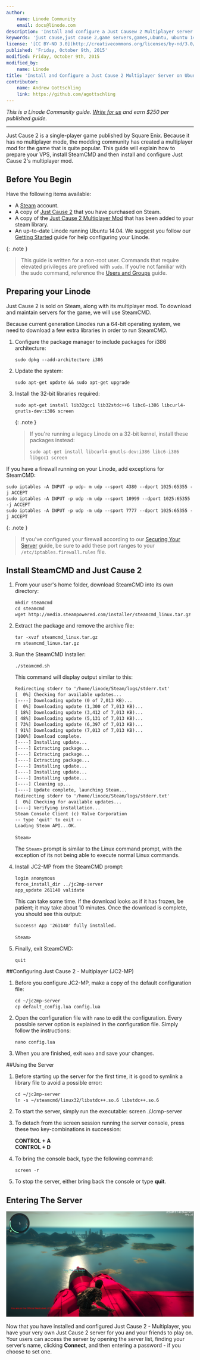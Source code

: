 ```yaml
---
author:
    name: Linode Community
    email: docs@linode.com
description: 'Install and configure a Just Causew 2 Multiplayer server on Ubuntu 14.04.'
keywords: 'just cause,just cause 2,game servers,games,ubuntu, ubuntu 14.04,steam'
license: '[CC BY-ND 3.0](http://creativecommons.org/licenses/by-nd/3.0/us/)'
published: 'Friday, October 9th, 2015'
modified: Friday, October 9th, 2015
modified_by:
    name: Linode
title: 'Install and Configure a Just Cause 2 Multiplayer Server on Ubuntu 14.04'
contributor:
    name: Andrew Gottschling
    link: https://github.com/agottschling
---
```


*This is a Linode Community guide. [Write for us](/docs/contribute) and earn $250 per published guide.*

<hr>

Just Cause 2 is a single-player game published by Square Enix. Because it has no multiplayer mode, the modding community has created a multiplayer mod for the game that is quite popular. This guide will explain how to prepare your VPS, install SteamCMD and then install and configure Just Cause 2's multiplayer mod.

## Before You Begin

Have the following items available:

- A [Steam](http://store.steampowered.com) account.
- A copy of [Just Cause 2](http://store.steampowered.com/app/8190/) that you have purchased on Steam.
- A copy of the [Just Cause 2 Multiplayer Mod](http://store.steampowered.com/app/259080/) that has been added to your steam library.
- An up-to-date Linode running Ubuntu 14.04. We suggest you follow our [Getting Started](/docs/getting-started) guide for help configuring your Linode.

{: .note }
>This guide is written for a non-root user. Commands that require elevated privileges are prefixed with `sudo`. If you’re not familiar with the sudo command, reference the [Users and Groups](/docs/tools-reference/linux-users-and-groups) guide.

## Preparing your Linode

Just Cause 2 is sold on Steam, along with its multiplayer mod. To download and maintain servers for the game, we will use SteamCMD.

Because current generation Linodes run a 64-bit operating system, we need to download a few extra libraries in order to run SteamCMD.

1.  Configure the package manager to include packages for i386 architecture:

        sudo dpkg --add-architecture i386

2.  Update the system:

        sudo apt-get update && sudo apt-get upgrade

3.  Install the 32-bit libraries required:

        sudo apt-get install lib32gcc1 lib32stdc++6 libc6-i386 libcurl4-gnutls-dev:i386 screen

    {: .note }
    > If you're running a legacy Linode on a 32-bit kernel, install these packages instead:
    >
    >     sudo apt-get install libcurl4-gnutls-dev:i386 libc6-i386 libgcc1 screen

If you have a firewall running on your Linode, add exceptions for SteamCMD:

    sudo iptables -A INPUT -p udp- m udp --sport 4380 --dport 1025:65355 -j ACCEPT
    sudo iptables -A INPUT -p udp -m udp --sport 10999 --dport 1025:65355 -j ACCEPT
    sudo iptables -A INPUT -p udp -m udp --sport 7777 --dport 1025:65355 -j ACCEPT

{: .note }
> If you've configured your firewall according to our [Securing Your Server](/docs/security/securing-your-server) guide, be sure to add these port ranges to your `/etc/iptables.firewall.rules` file.

## Install SteamCMD and Just Cause 2

1.  From your user's home folder, download SteamCMD into its own directory:

        mkdir steamcmd
        cd steamcmd
        wget http://media.steampowered.com/installer/steamcmd_linux.tar.gz

3.  Extract the package and remove the archive file:

        tar -xvzf steamcmd_linux.tar.gz
        rm steamcmd_linux.tar.gz

4.  Run the SteamCMD Installer:

        ./steamcmd.sh

    This command will display output similar to this:

        Redirecting stderr to '/home/linode/Steam/logs/stderr.txt'
        [  0%] Checking for available updates...
        [----] Downloading update (0 of 7,013 KB)...
        [  0%] Downloading update (1,300 of 7,013 KB)...
        [ 18%] Downloading update (3,412 of 7,013 KB)...
        [ 48%] Downloading update (5,131 of 7,013 KB)...
        [ 73%] Downloading update (6,397 of 7,013 KB)...
        [ 91%] Downloading update (7,013 of 7,013 KB)...
        [100%] Download complete.
        [----] Installing update...
        [----] Extracting package...
        [----] Extracting package...
        [----] Extracting package...
        [----] Installing update...
        [----] Installing update...
        [----] Installing update...
        [----] Cleaning up...
        [----] Update complete, launching Steam...
        Redirecting stderr to '/home/linode/Steam/logs/stderr.txt'
        [  0%] Checking for available updates...
        [----] Verifying installation...
        Steam Console Client (c) Valve Corporation
        -- type 'quit' to exit --
        Loading Steam API...OK.

        Steam>

    The `Steam>` prompt is similar to the Linux command prompt, with the exception of its not being able to execute normal Linux commands. 

4.  Install JC2-MP from the SteamCMD prompt:

        login anonymous
        force_install_dir ../jc2mp-server
        app_update 261140 validate

    This can take some time. If the download looks as if it has frozen, be patient; it may take about 10 minutes. Once the download is complete, you should see this output:

        Success! App '261140' fully installed.

        Steam>

5.  Finally, exit SteamCMD:

        quit

##Configuring Just Cause 2 - Multiplayer (JC2-MP)

1.  Before you configure JC2-MP, make a copy of the default configuration file:

        cd ~/jc2mp-server
        cp default_config.lua config.lua

2.  Open the configuration file with `nano` to edit the configuration. Every possible server option is explained in the configuration file. Simply follow the instructions:

        nano config.lua

3.  When you are finished, exit `nano` and save your changes.

##Using the Server

1.  Before starting up the server for the first time, it is good to symlink a library file to avoid a possible error:

        cd ~/jc2mp-server
        ln -s ~/steamcmd/linux32/libstdc++.so.6 libstdc++.so.6

2.  To start the server, simply run the executable: 
        screen ./Jcmp-server
        
3.  To detach from the screen session running the server console, press these two key-combinations in succession:

    **CONTROL + A**<br>
    **CONTROL + D**

4.  To bring the console back, type the following command:

        screen -r

5.  To stop the server, either bring back the console or type **quit**.

## Entering The Server

[![JC2-MP Server with users on it](/docs/assets/JC2running_resized.png)](/docs/assets/JC2running.png)

Now that you have installed and configured Just Cause 2 - Multiplayer, you have your very own Just Cause 2 server for you and your friends to play on. Your users can access the server by opening the server list, finding your server’s name, clicking **Connect**, and then entering a password - if you choose to set one.
